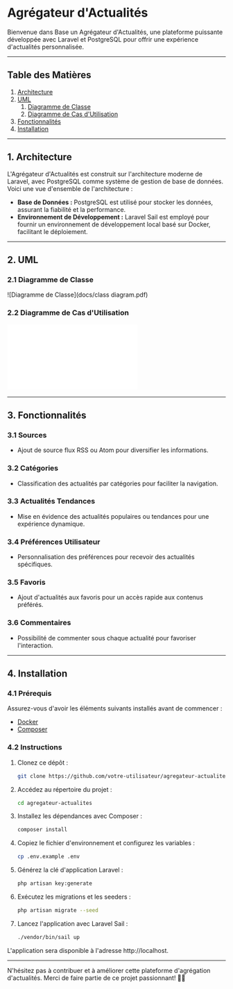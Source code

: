 # Agrégateur d'Actualités

Bienvenue dans Base un Agrégateur d'Actualités, une plateforme puissante développée avec Laravel et PostgreSQL pour offrir une expérience d'actualités personnalisée.

---

## Table des Matières

1. [Architecture](#architecture)
2. [UML](#uml)
    1. [Diagramme de Classe](#diagramme-de-classe)
    2. [Diagramme de Cas d'Utilisation](#diagramme-de-cas-dutilisation)
3. [Fonctionnalités](#fonctionnalités)
4. [Installation](#installation)

---

## 1. Architecture <a name="architecture"></a>

L'Agrégateur d'Actualités est construit sur l'architecture moderne de Laravel, avec PostgreSQL comme système de gestion de base de données. Voici une vue d'ensemble de l'architecture :

- **Base de Données :** PostgreSQL est utilisé pour stocker les données, assurant la fiabilité et la performance.
- **Environnement de Développement :** Laravel Sail est employé pour fournir un environnement de développement local basé sur Docker, facilitant le déploiement.

---

## 2. UML <a name="uml"></a>

### 2.1 Diagramme de Classe <a name="diagramme-de-classe"></a>

![Diagramme de Classe](docs/class diagram.pdf)

### 2.2 Diagramme de Cas d'Utilisation <a name="diagramme-de-cas-dutilisation"></a>

![Diagramme de Classe](docs/Use_case_diagram.pdf)

---

## 3. Fonctionnalités <a name="fonctionnalités"></a>

### 3.1 Sources
- Ajout de source flux RSS ou Atom pour diversifier les informations.

### 3.2 Catégories
- Classification des actualités par catégories pour faciliter la navigation.

### 3.3 Actualités Tendances
- Mise en évidence des actualités populaires ou tendances pour une expérience dynamique.

### 3.4 Préférences Utilisateur
- Personnalisation des préférences pour recevoir des actualités spécifiques.

### 3.5 Favoris
- Ajout d'actualités aux favoris pour un accès rapide aux contenus préférés.

### 3.6 Commentaires
- Possibilité de commenter sous chaque actualité pour favoriser l'interaction.

---

## 4. Installation <a name="installation"></a>

### 4.1 Prérequis

Assurez-vous d'avoir les éléments suivants installés avant de commencer :
- [Docker](https://www.docker.com/)
- [Composer](https://getcomposer.org/)

### 4.2 Instructions

1. Clonez ce dépôt :
    ```bash
    git clone https://github.com/votre-utilisateur/agregateur-actualites.git
    ```

2. Accédez au répertoire du projet :
    ```bash
    cd agregateur-actualites
    ```

3. Installez les dépendances avec Composer :
    ```bash
    composer install
    ```

4. Copiez le fichier d'environnement et configurez les variables :
    ```bash
    cp .env.example .env
    ```

5. Générez la clé d'application Laravel :
    ```bash
    php artisan key:generate
    ```

6. Exécutez les migrations et les seeders :
    ```bash
    php artisan migrate --seed
    ```

7. Lancez l'application avec Laravel Sail :
    ```bash
    ./vendor/bin/sail up
    ```

L'application sera disponible à l'adresse http://localhost.

---

N'hésitez pas à contribuer et à améliorer cette plateforme d'agrégation d'actualités. Merci de faire partie de ce projet passionnant! 📰✨

